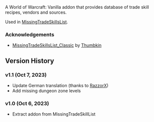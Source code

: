 A World of Warcraft: Vanilla addon that provides database of trade skill recipes, vendors and sources.

Used in [MissingTradeSkillsList](https://github.com/refaim/MissingTradeSkillsList).

### Acknowledgements
- [MissingTradeSkillsList_Classic](https://github.com/Thumbkin/MissingTradeSkillsList_Classic) by [Thumbkin](https://github.com/Thumbkin)

## Version History

### v1.1 (Oct 7, 2023)
* Update German translation (thanks to [RazzorX](https://github.com/RazzorX))
* Add missing dungeon zone levels

### v1.0 (Oct 6, 2023)
* Extract addon from MissingTradeSkillList
